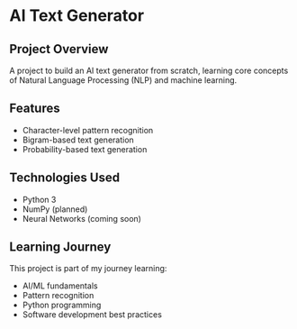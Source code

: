 # AI Text Generator

## Project Overview
A project to build an AI text generator from scratch, learning core concepts of Natural Language Processing (NLP) and machine learning.

## Features
- Character-level pattern recognition
- Bigram-based text generation
- Probability-based text generation

## Technologies Used
- Python 3
- NumPy (planned)
- Neural Networks (coming soon)

## Learning Journey
This project is part of my journey learning:
- AI/ML fundamentals
- Pattern recognition
- Python programming
- Software development best practices
